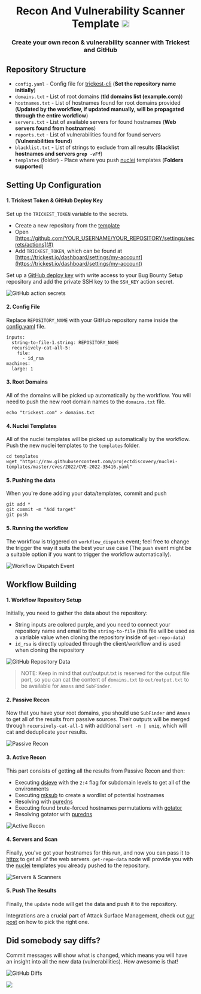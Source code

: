 <h1 align="center">Recon And Vulnerability Scanner Template
 <a href="https://twitter.com/intent/tweet?text=Recon%20And%20Vulnerability%20Scanner%20Template%20-%20Create%20your%20own%20recon%20%26%20vulnerability%20scanner%20with%20Trickest%20and%20GitHub%20https://github.com/trickest/recon-and-vulnerability-scanner-template&hashtags=automation,asm,cve,recon"><img src="https://img.shields.io/badge/Tweet--lightgrey?logo=twitter&style=social" alt="Tweet" height="20"/></a></h1>
<h3 align="center">Create your own recon & vulnerability scanner with Trickest and GitHub
</h3>

## Repository Structure

- `config.yaml` - Config file for [trickest-cli](https://github.com/trickest/trickest-cli) (**Set the repository name initially**)
- `domains.txt` - List of root domains  (**tld domains list (example.com)**)
- `hostnames.txt` - List of hostnames found for root domains provided (**Updated by the workflow, if updated manually, will be propagated through the entire workflow**)
- `servers.txt` - List of available servers for found hostnames (**Web servers found from hostnames**)
- `reports.txt` - List of vulnerabilities found for found servers (**Vulnerabilities found**)
- `blacklist.txt` - List of strings to exclude from all results (**Blacklist hostnames and servers `grep -vFf`**)
- `templates` (folder) - Place where you push [nuclei](https://github.com/projectdiscovery/nuclei) templates (**Folders supported**)


## Setting Up Configuration

#### 1. Trickest Token & GitHub Deploy Key

Set up the `TRICKEST_TOKEN` variable to the secrets.

- Create a new repository from the [template](https://github.com/trickest/recon-and-vulnerability-scanner-template)
- Open [https://github.com/YOUR_USERNAME/YOUR_REPOSITORY/settings/secrets/actions](#)
- Add `TRICKEST_TOKEN`, which can be found at [https://trickest.io/dashboard/settings/my-account](https://trickest.io/dashboard/settings/my-account)

Set up a [GitHub deploy key](https://docs.github.com/en/developers/overview/managing-deploy-keys#deploy-keys) with write access to your Bug Bounty Setup repository and add the private SSH key to the `SSH_KEY` action secret.

![GitHub action secrets](/images/github-action-secrets.png)


#### 2. Config File

Replace `REPOSITORY_NAME`  with your GitHub repository name inside the [config.yaml](config.yaml) file.

```
inputs:   
  string-to-file-1.string: REPOSITORY_NAME
  recursively-cat-all-5:
    file:
      - id_rsa
machines:
  large: 1
```

#### 3. Root Domains

All of the domains will be picked up automatically by the workflow. You will need to push the new root domain names to the `domains.txt` file.

```
echo "trickest.com" > domains.txt
```

#### 4. Nuclei Templates

All of the nuclei templates will be picked up automatically by the workflow. Push the new nuclei templates to the `templates` folder.

```
cd templates
wget "https://raw.githubusercontent.com/projectdiscovery/nuclei-templates/master/cves/2022/CVE-2022-35416.yaml"
```

#### 5. Pushing the data
When you're done adding your data/templates, commit and push 

```
git add *
git commit -m "Add target"
git push
```

#### 5. Running the workflow

The workflow is triggered on `workflow_dispatch` event; feel free to change the trigger the way it suits the best your use case (The `push` event might be a suitable option if you want to trigger the workflow automatically).

![Workflow Dispatch Event](/images/workflow-dispatch-event.png)



## Workflow Building

#### 1. Workflow Repository Setup

Initially, you need to gather the data about the repository:

- String inputs are colored purple, and you need to connect your repository name and email to the `string-to-file` (this file will be used as a variable value when cloning the repository inside of `get-repo-data`)
- `id_rsa` is directly uploaded through the client/workflow and is used when cloning the repository

![GitHub Repository Data](/images/github-repository-data.png)

> NOTE: Keep in mind that out/output.txt is reserved for the output file port, so you can cat the content of `domains.txt` to `out/output.txt` to be available for `Amass` and `SubFinder`.
> 

#### 2. Passive Recon

Now that you have your root domains, you should use `SubFinder` and `Amass` to get all of the results from passive sources. Their outputs will be merged through `recursively-cat-all-1` with additional `sort -n | uniq`, which will cat and deduplicate your results.

![Passive Recon](/images/passive-recon.png)

#### 3. Active Recon

This part consists of getting all the results from Passive Recon and then:

- Executing [dsieve](https://github.com/trickest/dsieve) with the `2:4` flag for subdomain levels to get all of the environments
- Executing [mksub](https://github.com/trickest/mksub) to create a wordlist of potential hostnames
- Resolving with [puredns](https://github.com/d3mondev/puredns)
- Executing found brute-forced hostnames permutations with [gotator](https://github.com/Josue87/gotator)
- Resolving gotator with [puredns](https://github.com/d3mondev/puredns)

![Active Recon](/images/active-recon.png)


#### 4. Servers and Scan

Finally, you've got your hostnames for this run, and now you can pass it to [httpx](https://github.com/projectdiscovery/httpx) to get all of the web servers. `get-repo-data` node will provide you with the [nuclei](https://github.com/projectdiscovery/nuclei) templates you already pushed to the repository.

![Servers & Scanners](/images/servers-scanners.png)


#### 5. Push The Results

Finally, the `update` node will get the data and push it to the repository.

Integrations are a crucial part of Attack Surface Management, check out [our post](https://trickest.com/blog/picking-attack-surface-management-solution/#integrations) on how to pick the right one.

## Did somebody say diffs?

Commit messages will show what is changed, which means you will have an insight into all the new data (vulnerabilities). How awesome is that!

![GitHub Diffs](/images/diffs.png)


[<img src="./banner.png" />](https://trickest-access.paperform.co/)
